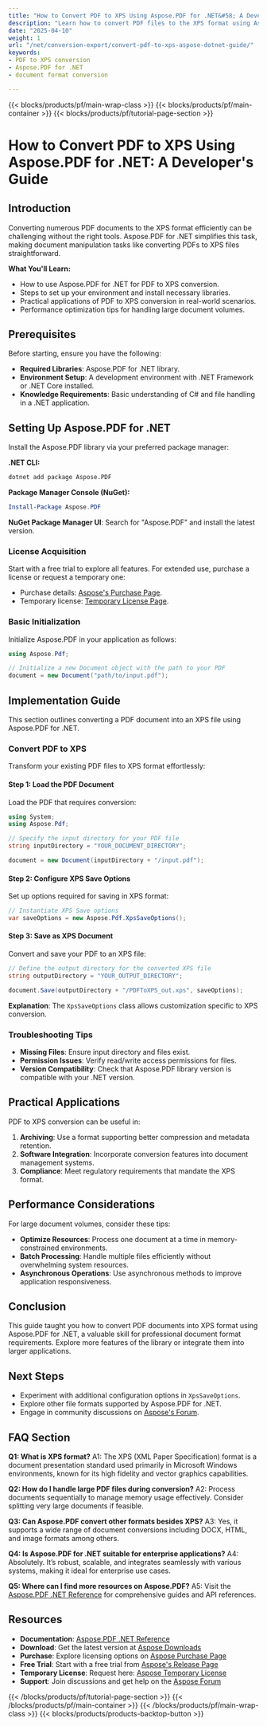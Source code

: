 ```yaml
---
title: "How to Convert PDF to XPS Using Aspose.PDF for .NET&#58; A Developer's Guide"
description: "Learn how to convert PDF files to the XPS format using Aspose.PDF for .NET. Follow our step-by-step guide, including setup and optimization tips."
date: "2025-04-10"
weight: 1
url: "/net/conversion-export/convert-pdf-to-xps-aspose-dotnet-guide/"
keywords:
- PDF to XPS conversion
- Aspose.PDF for .NET
- document format conversion

---
```


{{< blocks/products/pf/main-wrap-class >}}
{{< blocks/products/pf/main-container >}}
{{< blocks/products/pf/tutorial-page-section >}}


# How to Convert PDF to XPS Using Aspose.PDF for .NET: A Developer's Guide

## Introduction

Converting numerous PDF documents to the XPS format efficiently can be challenging without the right tools. Aspose.PDF for .NET simplifies this task, making document manipulation tasks like converting PDFs to XPS files straightforward.

**What You'll Learn:**
- How to use Aspose.PDF for .NET for PDF to XPS conversion.
- Steps to set up your environment and install necessary libraries.
- Practical applications of PDF to XPS conversion in real-world scenarios.
- Performance optimization tips for handling large document volumes.

## Prerequisites
Before starting, ensure you have the following:
- **Required Libraries**: Aspose.PDF for .NET library.
- **Environment Setup**: A development environment with .NET Framework or .NET Core installed.
- **Knowledge Requirements**: Basic understanding of C# and file handling in a .NET application.

## Setting Up Aspose.PDF for .NET
Install the Aspose.PDF library via your preferred package manager:

**.NET CLI:**
```bash
dotnet add package Aspose.PDF
```

**Package Manager Console (NuGet):**
```powershell
Install-Package Aspose.PDF
```

**NuGet Package Manager UI**: Search for "Aspose.PDF" and install the latest version.

### License Acquisition
Start with a free trial to explore all features. For extended use, purchase a license or request a temporary one:
- Purchase details: [Aspose's Purchase Page](https://purchase.aspose.com/buy).
- Temporary license: [Temporary License Page](https://purchase.aspose.com/temporary-license/).

### Basic Initialization
Initialize Aspose.PDF in your application as follows:
```csharp
using Aspose.Pdf;

// Initialize a new Document object with the path to your PDF
document = new Document("path/to/input.pdf");
```

## Implementation Guide
This section outlines converting a PDF document into an XPS file using Aspose.PDF for .NET.

### Convert PDF to XPS
Transform your existing PDF files to XPS format effortlessly:

#### Step 1: Load the PDF Document
Load the PDF that requires conversion:
```csharp
using System;
using Aspose.Pdf;

// Specify the input directory for your PDF file
string inputDirectory = "YOUR_DOCUMENT_DIRECTORY";

document = new Document(inputDirectory + "/input.pdf");
```

#### Step 2: Configure XPS Save Options
Set up options required for saving in XPS format:
```csharp
// Instantiate XPS Save options
var saveOptions = new Aspose.Pdf.XpsSaveOptions();
```

#### Step 3: Save as XPS Document
Convert and save your PDF to an XPS file:
```csharp
// Define the output directory for the converted XPS file
string outputDirectory = "YOUR_OUTPUT_DIRECTORY";

document.Save(outputDirectory + "/PDFToXPS_out.xps", saveOptions);
```
**Explanation**: The `XpsSaveOptions` class allows customization specific to XPS conversion.

### Troubleshooting Tips
- **Missing Files**: Ensure input directory and files exist.
- **Permission Issues**: Verify read/write access permissions for files.
- **Version Compatibility**: Check that Aspose.PDF library version is compatible with your .NET version.

## Practical Applications
PDF to XPS conversion can be useful in:
1. **Archiving**: Use a format supporting better compression and metadata retention.
2. **Software Integration**: Incorporate conversion features into document management systems.
3. **Compliance**: Meet regulatory requirements that mandate the XPS format.

## Performance Considerations
For large document volumes, consider these tips:
- **Optimize Resources**: Process one document at a time in memory-constrained environments.
- **Batch Processing**: Handle multiple files efficiently without overwhelming system resources.
- **Asynchronous Operations**: Use asynchronous methods to improve application responsiveness.

## Conclusion
This guide taught you how to convert PDF documents into XPS format using Aspose.PDF for .NET, a valuable skill for professional document format requirements. Explore more features of the library or integrate them into larger applications.

## Next Steps
- Experiment with additional configuration options in `XpsSaveOptions`.
- Explore other file formats supported by Aspose.PDF for .NET.
- Engage in community discussions on [Aspose's Forum](https://forum.aspose.com/c/pdf/10).

## FAQ Section
**Q1: What is XPS format?**
A1: The XPS (XML Paper Specification) format is a document presentation standard used primarily in Microsoft Windows environments, known for its high fidelity and vector graphics capabilities.

**Q2: How do I handle large PDF files during conversion?**
A2: Process documents sequentially to manage memory usage effectively. Consider splitting very large documents if feasible.

**Q3: Can Aspose.PDF convert other formats besides XPS?**
A3: Yes, it supports a wide range of document conversions including DOCX, HTML, and image formats among others.

**Q4: Is Aspose.PDF for .NET suitable for enterprise applications?**
A4: Absolutely. It’s robust, scalable, and integrates seamlessly with various systems, making it ideal for enterprise use cases.

**Q5: Where can I find more resources on Aspose.PDF?**
A5: Visit the [Aspose.PDF .NET Reference](https://reference.aspose.com/pdf/net/) for comprehensive guides and API references.

## Resources
- **Documentation**: [Aspose.PDF .NET Reference](https://reference.aspose.com/pdf/net/)
- **Download**: Get the latest version at [Aspose Downloads](https://releases.aspose.com/pdf/net/)
- **Purchase**: Explore licensing options on [Aspose Purchase Page](https://purchase.aspose.com/buy)
- **Free Trial**: Start with a free trial from [Aspose's Release Page](https://releases.aspose.com/pdf/net/)
- **Temporary License**: Request here: [Aspose Temporary License](https://purchase.aspose.com/temporary-license/)
- **Support**: Join discussions and get help on the [Aspose Forum](https://forum.aspose.com/c/pdf/10)

{{< /blocks/products/pf/tutorial-page-section >}}
{{< /blocks/products/pf/main-container >}}
{{< /blocks/products/pf/main-wrap-class >}}
{{< blocks/products/products-backtop-button >}}
